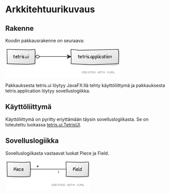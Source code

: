 # Arkkitehtuurikuvaus

## Rakenne

Koodin pakkausrakenne on seuraava:

<img src="https://github.com/Jannepen/ot-harjoitustyo/blob/master/dokumentaatio/kuvat/pakkauskaavio.png">

Pakkauksesta tetris.ui löytyy JavaFX:llä tehty käyttöliittymä ja pakkauksesta tetris.application löytyy sovelluslogiikka.

## Käyttöliittymä

Käyttöliittymä on pyritty eriyttämään täysin sovelluslogiikasta. Se on toteutettu luokassa [tetris.ui.TetrisUI](https://github.com/Jannepen/ot-harjoitustyo/blob/master/Tetris/src/main/java/tetris/ui/TetrisUi.java).

## Sovelluslogiikka

Sovelluslogiikasta vastaavat luokat Piece ja Field.

<img src="https://github.com/Jannepen/ot-harjoitustyo/blob/master/dokumentaatio/kuvat/luokkakaavio.png">
